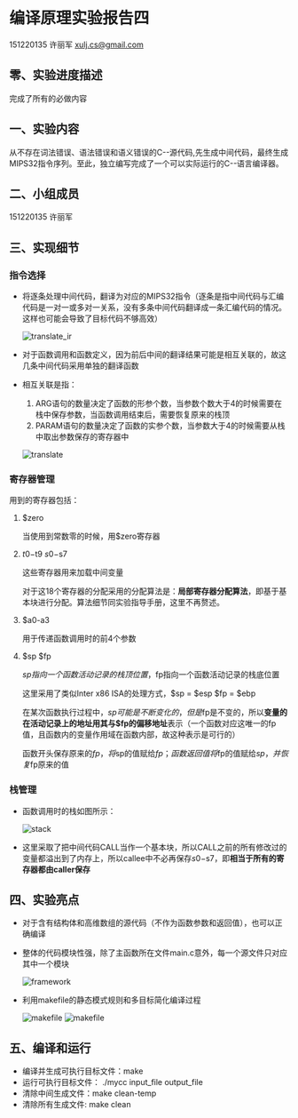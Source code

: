 # 编译原理实验报告四

151220135 许丽军 xulj.cs@gmail.com

## 零、实验进度描述

完成了所有的必做内容

## 一、实验内容

从不存在词法错误、语法错误和语义错误的C--源代码,先生成中间代码，最终生成MIPS32指令序列。至此，独立编写完成了一个可以实际运行的C--语言编译器。

## 二、小组成员

151220135 许丽军

## 三、实现细节

### 指令选择

- 将逐条处理中间代码，翻译为对应的MIPS32指令（逐条是指中间代码与汇编代码是一对一或多对一关系，没有多条中间代码翻译成一条汇编代码的情况。这样也可能会导致了目标代码不够高效）

    ![translate_ir](https://i.imgur.com/9TwdAK6.png)

- 对于函数调用和函数定义，因为前后中间的翻译结果可能是相互关联的，故这几条中间代码采用单独的翻译函数

- 相互关联是指：

    1. ARG语句的数量决定了函数的形参个数，当参数个数大于4的时候需要在栈中保存参数，当函数调用结束后，需要恢复原来的栈顶
    2. PARAM语句的数量决定了函数的实参个数，当参数大于4的时候需要从栈中取出参数保存的寄存器中

    ![translate](https://i.imgur.com/ep0kFPz.png)

### 寄存器管理

用到的寄存器包括：

1. $zero

    当使用到常数零的时候，用$zero寄存器

2. $t0-$t9 $s0-$s7

    这些寄存器用来加载中间变量

    对于这18个寄存器的分配采用的分配算法是：**局部寄存器分配算法**，即基于基本块进行分配。算法细节同实验指导手册，这里不再赘述。

3. $a0-a3

    用于传递函数调用时的前4个参数

4. $sp $fp

    $sp指向一个函数活动记录的栈顶位置，$fp指向一个函数活动记录的栈底位置

    这里采用了类似Inter x86 ISA的处理方式，$sp = $esp $fp = $ebp

    在某次函数执行过程中，$sp可能是不断变化的，但是$fp是不变的，所以**变量的在活动记录上的地址用其与$fp的偏移地址**表示（一个函数对应这唯一的fp值，且函数内的变量作用域在函数内部，故这种表示是可行的）

    函数开头保存原来的$fp，将$sp的值赋给$fp；函数返回值将$fp的值赋给$sp，并恢复$fp原来的值

### 栈管理

- 函数调用时的栈如图所示：

    ![stack](https://i.imgur.com/ze7DyNb.png)

- 这里采取了把中间代码CALL当作一个基本块，所以CALL之前的所有修改过的变量都溢出到了内存上，所以callee中不必再保存$s0-$s7，即**相当于所有的寄存器都由caller保存**

## 四、实验亮点

- 对于含有结构体和高维数组的源代码（不作为函数参数和返回值），也可以正确编译
- 整体的代码模块性强，除了主函数所在文件main.c意外，每一个源文件只对应其中一个模块

    ![framework](https://i.imgur.com/H5HAQFJ.png)

- 利用makefile的静态模式规则和多目标简化编译过程

    ![makefile](https://i.imgur.com/wp4VSB7.png)
    ![makefile](https://i.imgur.com/wGyfr6X.png)

## 五、编译和运行

- 编译并生成可执行目标文件：make
- 运行可执行目标文件： ./mycc input_file output_file 
- 清除中间生成文件：make clean-temp
- 清除所有生成文件: make clean
